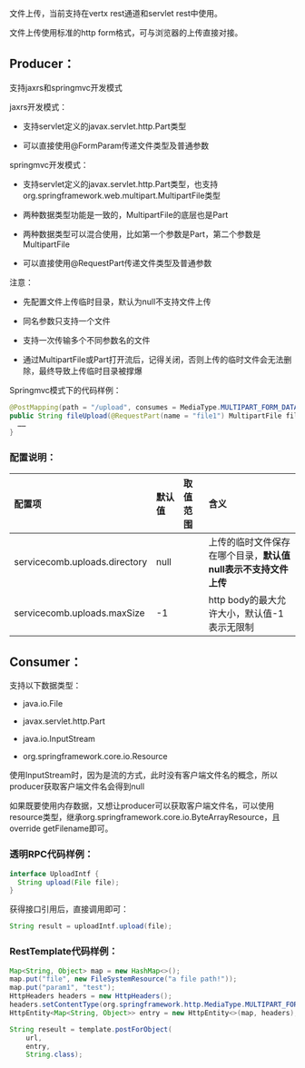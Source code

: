 文件上传，当前支持在vertx rest通道和servlet rest中使用。

文件上传使用标准的http form格式，可与浏览器的上传直接对接。

## Producer：
支持jaxrs和springmvc开发模式

jaxrs开发模式：
* 支持servlet定义的javax.servlet.http.Part类型

* 可以直接使用@FormParam传递文件类型及普通参数

springmvc开发模式：

* 支持servlet定义的javax.servlet.http.Part类型，也支持org.springframework.web.multipart.MultipartFile类型

* 两种数据类型功能是一致的，MultipartFile的底层也是Part

* 两种数据类型可以混合使用，比如第一个参数是Part，第二个参数是MultipartFile

* 可以直接使用@RequestPart传递文件类型及普通参数

注意：

* 先配置文件上传临时目录，默认为null不支持文件上传

* 同名参数只支持一个文件

* 支持一次传输多个不同参数名的文件

* 通过MultipartFile或Part打开流后，记得关闭，否则上传的临时文件会无法删除，最终导致上传临时目录被撑爆

Springmvc模式下的代码样例：

```java
@PostMapping(path = "/upload", consumes = MediaType.MULTIPART_FORM_DATA)
public String fileUpload(@RequestPart(name = "file1") MultipartFile file1, @RequestPart(name = "file2") Part file2, @RequestPart String param1) {
  ……
}
```

### 配置说明：

| 配置项 | 默认值 | 取值范围 | 含义 |
| :--- | :--- | :--- | :--- |
| servicecomb.uploads.directory | null |  | 上传的临时文件保存在哪个目录，**默认值null表示不支持文件上传** |
| servicecomb.uploads.maxSize | -1 |  | http body的最大允许大小，默认值-1表示无限制 |

## Consumer：

支持以下数据类型：

* java.io.File

* javax.servlet.http.Part

* java.io.InputStream

* org.springframework.core.io.Resource

使用InputStream时，因为是流的方式，此时没有客户端文件名的概念，所以producer获取客户端文件名会得到null

如果既要使用内存数据，又想让producer可以获取客户端文件名，可以使用resource类型，继承org.springframework.core.io.ByteArrayResource，且override getFilename即可。

### 透明RPC代码样例：

```java
interface UploadIntf {
  String upload(File file);
}
```

获得接口引用后，直接调用即可：

```java
String result = uploadIntf.upload(file);
```

### RestTemplate代码样例：

```java
Map<String, Object> map = new HashMap<>();
map.put("file", new FileSystemResource("a file path!"));
map.put("param1", "test");
HttpHeaders headers = new HttpHeaders();
headers.setContentType(org.springframework.http.MediaType.MULTIPART_FORM_DATA);
HttpEntity<Map<String, Object>> entry = new HttpEntity<>(map, headers);

String reseult = template.postForObject(
    url,
    entry,
    String.class);
```
